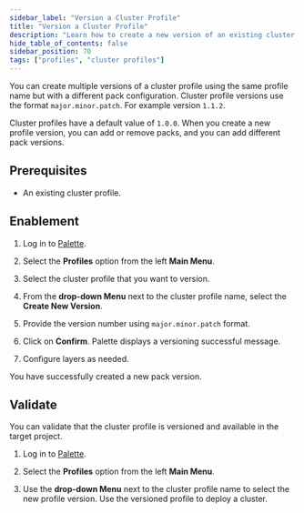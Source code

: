 ```yaml
---
sidebar_label: "Version a Cluster Profile"
title: "Version a Cluster Profile"
description: "Learn how to create a new version of an existing cluster profile in Palette."
hide_table_of_contents: false
sidebar_position: 70
tags: ["profiles", "cluster profiles"]
---
```



You can create multiple versions of a cluster profile using the same profile name but with a different pack configuration. Cluster profile versions use the format `major.minor.patch`. For example version `1.1.2`. 
         
Cluster profiles have a default value of `1.0.0`. When you create a new profile version, you can add or remove packs, and you can add different pack versions. 

## Prerequisites 

- An existing cluster profile.

## Enablement

1. Log in to [Palette](https://console.spectrocloud.com/).

2. Select the **Profiles** option from the left **Main Menu**.

3. Select the cluster profile that you want to version.

4. From the **drop-down Menu** next to the cluster profile name, select the **Create New Version**.

5. Provide the version number using `major.minor.patch` format.

6. Click on **Confirm**. Palette displays a versioning successful message.

7. Configure layers as needed.

You have successfully created a new pack version.


## Validate

You can validate that the cluster profile is versioned and available in the target project.

1. Log in to [Palette](https://console.spectrocloud.com/).

2. Select the **Profiles** option from the left **Main Menu**.     

3. Use the **drop-down Menu** next to the cluster profile name to select the new profile version. Use the versioned profile to deploy a cluster.